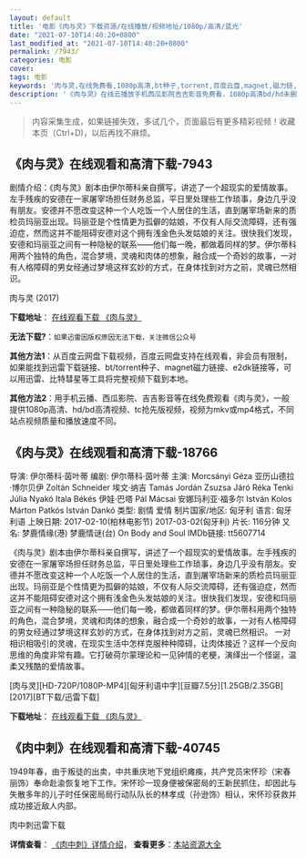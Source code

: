 ```yaml
---
layout: default
title: '电影《肉与灵》下载资源/在线播放/视频地址/1080p/高清/蓝光'
date: "2021-07-10T14:40:20+0800"
last_modified_at: "2021-07-10T14:40:20+0800"
permalink: /7943/
categories: 电影
cover:
tags: 电影
keywords: '肉与灵,在线免费看,1080p高清,bt种子,torrent,百度云盘,magnet,磁力链,迅雷下载资源'
description: '《肉与灵》在线云播放手机西瓜影院吉吉影音免费看，1080p高清bd/hd未删减完整版和tc抢先枪版，mkv/mp4格式，附带bt/torrent种子、magnet/磁力链、百度云盘、网盘资源迅雷下载链接'
---
```


>内容采集生成，如果链接失效，多试几个，页面最后有更多精彩视频！收藏本页（Ctrl+D)，以后再找不麻烦。


## 《肉与灵》在线观看和高清下载-7943

剧情介绍：《肉与灵》剧本由伊尔蒂科亲自撰写，讲述了一个超现实的爱情故事。左手残疾的安德在一家屠宰场担任财务总监，平日里处理些工作琐事，身边几乎没有朋友。安德并不愿改变这种一个人吃饭一个人居住的生活，直到屠宰场新来的质检员玛丽亚出现。玛丽亚是个性情更为孤僻的姑娘，不仅有人际交流障碍，还有强迫症，然而这并不能阻碍安德对这个拥有浅金色头发姑娘的关注。很快我们发现，安德和玛丽亚之间有一种隐秘的联系——他们每一晚，都做着同样的梦。伊尔蒂科用两个独特的角色，混合梦境，灵魂和肉体的想象，融合成一个奇妙的故事，一对有人格障碍的男女经通过梦境这样玄妙的方式，在身体找到对方之前，灵魂已然相识。


肉与灵 (2017)

**下载地址**： [在线观看下载 《肉与灵》](https://www.btbtdy.me/btdy/dy11855.html) 


**无法下载?**：`如果迅雷因版权原因无法下载，关注微信公众号 `

**其他方法1**：从百度云网盘下载视频，百度云网盘支持在线观看，非会员有限制，如果能找到迅雷下载链接、bt/torrent种子、magnet磁力链接、e2dk链接等，可以用迅雷、比特彗星等工具将完整视频下载到本地。

**其他方法2**：用手机云播、西瓜影院、吉吉影音等在线免费观看《肉与灵》，一般提供1080p高清、hd/bd高清视频、tc抢先版视频，视频为mkv或mp4格式，不同站点视频质量和播放速度不同。


## 《肉与灵》在线观看和高清下载-18766

导演: 伊尔蒂科·茵叶蒂 编剧: 伊尔蒂科·茵叶蒂 主演: Morcsányi Géza 亚历山德拉·博尔贝伊 Zoltán Schneider 埃文·纳吉 Tamás Jordán Zsuzsa Járó Réka Tenki Júlia Nyakó Itala Békés 伊娃·巴塔 Pál Mácsai 安娜玛利亚·福多尔 István Kolos Márton Patkós István Dankó 类型: 剧情 爱情 制片国家/地区: 匈牙利 语言: 匈牙利语 上映日期: 2017-02-10(柏林电影节) 2017-03-02(匈牙利) 片长: 116分钟 又名: 梦鹿情缘(港) 梦鹿情谜(台) On Body and Soul IMDb链接: tt5607714

《肉与灵》剧本由伊尔蒂科亲自撰写，讲述了一个超现实的爱情故事。左手残疾的安德在一家屠宰场担任财务总监，平日里处理些工作琐事，身边几乎没有朋友。安德并不愿改变这种一个人吃饭一个人居住的生活，直到屠宰场新来的质检员玛丽亚出现。玛丽亚是个性情更为孤僻的姑娘，不仅有人际交流障碍，还有强迫症，然而这并不能阻碍安德对这个拥有浅金色头发姑娘的关注。很快我们发现，安德和玛丽亚之间有一种隐秘的联系——他们每一晚，都做着同样的梦。伊尔蒂科用两个独特的角色，混合梦境，灵魂和肉体的想象，融合成一个奇妙的故事，一对有人格障碍的男女经通过梦境这样玄妙的方式，在身体找到对方之前，灵魂已然相识。 一对相识相吸引的灵魂，在现实生活中怎样克服种种障碍，让肉体接近？这样一个反向思维的角度非常有趣。它打破荷尔蒙理论和一见钟情的老梗，演绎出一个怪诞，温柔又残酷的爱情故事。


[肉与灵][HD-720P/1080P-MP4][匈牙利语中字][豆瓣7.5分][1.25GB/2.35GB][2017][BT下载/迅雷下载]

**下载地址**： [在线观看下载 《肉与灵》](https://www.btdx8.com/torrent/ryl_2017.html) 


## 《肉中刺》在线观看和高清下载-40745

1949年春，由于叛徒的出卖，中共重庆地下党组织瘫痪，共产党员宋怀珍（宋春丽饰）奉命赴渝恢复地下工作。宋怀珍一现身便被保密局的王新民抓住，却因此与失散多年的儿子时任保密局局行动队队长的林孝成（孙逊饰）相认，宋怀珍获救并成功接近敌人内部。


肉中刺迅雷下载

**详情查看**： [《肉中刺》详情介绍](/movie/40745/)， **查看更多**：[本站资源大全](/movie/t/all/)

